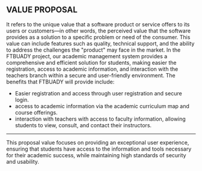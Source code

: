 ## VALUE PROPOSAL

It refers to the unique value that a software product or service offers to its users or customers—in other words, the perceived value that the software provides as a solution to a specific problem or need of the consumer. This value can include features such as quality, technical support, and the ability to address the challenges the "product" may face in the market.
In the FTBUADY project, our academic management system provides a comprehensive and efficient solution for students, making easier the registration, access to academic information, and interaction with the teachers branch within a secure and user-friendly environment.
The benefits that FTBUADY will provide include:
- Easier registration and access through user registration and secure login.
- access to academic information via the academic curriculum map and course offerings.
- interaction with teachers with access to faculty information, allowing students to view, consult, and contact their instructors.
---
This proposal value focuses on providing an exceptional user experience, ensuring that students have access to the information and tools necessary for their academic success, while maintaining high standards of security and usability.

